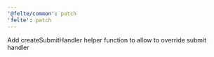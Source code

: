 ```yaml
---
'@felte/common': patch
'felte': patch
---
```


Add createSubmitHandler helper function to allow to override submit handler
